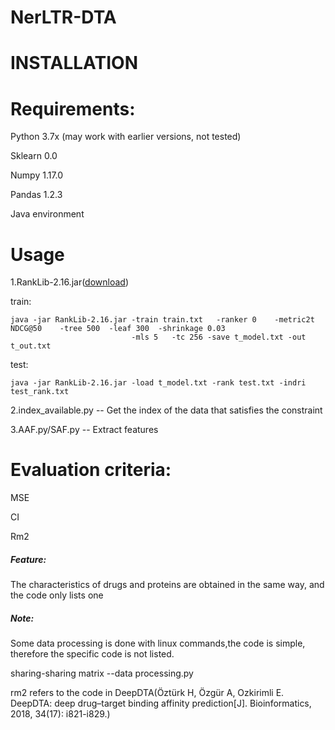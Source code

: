 # NerLTR-DTA
# INSTALLATION

# Requirements:

Python 3.7x (may work with earlier versions, not tested)

Sklearn 0.0

Numpy 1.17.0

Pandas  1.2.3

Java environment


# Usage

1.RankLib-2.16.jar([download](https://sourceforge.net/p/lemur/wiki/RankLib/))

train:  
```
java -jar RankLib-2.16.jar -train train.txt   -ranker 0    -metric2t NDCG@50    -tree 500  -leaf 300  -shrinkage 0.03   
                           -mls 5   -tc 256 -save t_model.txt -out t_out.txt
```
test:  
```
java -jar RankLib-2.16.jar -load t_model.txt -rank test.txt -indri test_rank.txt
```

2.index_available.py -- Get the index of the data that satisfies the constraint

3.AAF.py/SAF.py -- Extract features


# Evaluation criteria:

MSE

CI

Rm2


##### Feature:

The characteristics of drugs and proteins are obtained in the same way, and the code only lists one

##### Note:

Some data processing is done with linux commands,the code is simple, therefore the specific code is not listed.

sharing-sharing matrix --data processing.py

rm2 refers to the code in DeepDTA(Öztürk H, Özgür A, Ozkirimli E. DeepDTA: deep drug–target binding affinity prediction[J]. Bioinformatics, 2018, 34(17): i821-i829.)
